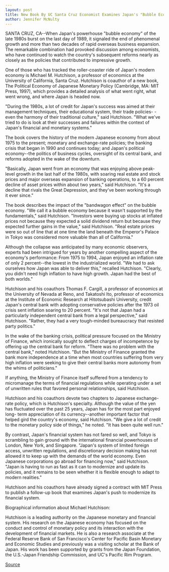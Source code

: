 ```yaml
---
layout: post
title: New Book By UC Santa Cruz Economist Examines Japan's "Bubble Economy"
author: Jennifer McNulty
---
```


SANTA CRUZ, CA--When Japan's powerhouse "bubble economy" of the late  1980s burst on the last day of 1989, it signaled the end of phenomenal  growth and more than two decades of rapid overseas business expansion. The  remarkable combination had provoked discussion among economists, who have  continued to watch the country's subsequent reforms nearly as closely as the  policies that contributed to impressive growth.

One of those who has tracked the roller-coaster ride of Japan's modern  economy is Michael M. Hutchison, a professor of economics at the University  of California, Santa Cruz. Hutchison is coauthor of a new book, The Political  Economy of Japanese Monetary Policy (Cambridge, MA: MIT Press, 1997),  which provides a detailed analysis of what went right, what went wrong, and  where Japan is headed now.

"During the 1980s, a lot of credit for Japan's success was aimed at  their management techniques, their educational system, their trade policies- -even the harmony of their traditional culture," said Hutchison. "What we've  tried to do is look at their successes and failures within the context of  Japan's financial and monetary systems."

The book covers the history of the modern Japanese economy from about  1975 to the present; monetary and exchange-rate policies; the banking crisis  that began in 1990 and continues today; and Japan's political economy--the  politics of business cycles, oversight of its central bank, and reforms  adopted in the wake of the downturn.

"Basically, Japan went from an economy that was enjoying above peak- level growth in the last half of the 1980s, with soaring real estate and stock  prices and major overseas expansion of banking operations, to a 60 percent  decline of asset prices within about two years," said Hutchison. "It's a decline  that rivals the Great Depression, and they've been working through it ever  since."

The book describes the impact of the "bandwagon effect" on the bubble  economy. "We call it a bubble economy because it wasn't supported by the  fundamentals," said Hutchison. "Investors were buying up stocks at inflated  prices not because they expected a solid dividend return but because they  expected further gains in the value," said Hutchison. "Real estate prices were  so out of line that at one time the land beneath the Emperor's Palace in Tokyo  was considered more valuable than all of California."

Although the collapse was anticipated by many economic observers,  experts had been intrigued for years by another compelling aspect of the  economy's performance: From 1975 to 1994, Japan enjoyed an inflation rate  of only 2 percent--the lowest in the industrialized world. "We had to ask  ourselves how Japan was able to deliver this," recalled Hutchison. "Clearly,  you didn't need high inflation to have high growth. Japan had the best of both  worlds."

Hutchison and his coauthors Thomas F. Cargill, a professor of economics  at the University of Nevada at Reno, and Takatoshi Ito, professor of  economics at the Institute of Economic Research at Hitotsubashi University,  credit Japan's central bank with adopting conservative policies after the  1973 oil crisis sent inflation soaring to 20 percent. "It's not that Japan had a  particularly independent central bank from a legal perspective," said  Hutchison. "Rather, they had a very tough-minded bureaucracy that resisted  party politics."

In the wake of the banking crisis, political pressure focused on the  Ministry of Finance, which ironically sought to deflect charges of  incompetence by offering up the central bank for reform. "There was no  problem with the central bank," noted Hutchison. "But the Ministry of Finance  granted the bank more independence at a time when most countries suffering  from very high inflation were seeking to give their central banks more  autonomy from the whims of politicians."

If anything, the Ministry of Finance itself suffered from a tendency to  micromanage the terms of financial regulations while operating under a set  of unwritten rules that favored personal relationships, said Hutchison.

Hutchison and his coauthors devote two chapters to Japanese exchange- rate policy, which is Hutchison's specialty. Although the value of the yen has  fluctuated over the past 25 years, Japan has for the most part enjoyed long- term appreciation of its currency--another important factor that helped gird  the country's economy, said Hutchison. "We give a lot of credit to the  monetary policy side of things," he noted. "It has been quite well run."

By contrast, Japan's financial system has not fared so well, and Tokyo  is scrambling to gain ground with the international financial powerhouses of  London, New York, and Singapore. "Japan's system of limited foreign access,  unwritten regulations, and discretionary decision making has not allowed it  to keep up with the demands of the world economy. Even Japanese  corporations go abroad for financing now," said Hutchison. "Japan is having to  run as fast as it can to modernize and update its policies, and it remains to  be seen whether it is flexible enough to adapt to modern realities."

Hutchison and his coauthors have already signed a contract with MIT  Press to publish a follow-up book that examines Japan's push to modernize  its financial system.

Biographical information about Michael Hutchison:

Hutchison is a leading authority on the Japanese monetary and financial  system. His research on the Japanese economy has focused on the conduct and  control of monetary policy and its interaction with the development of  financial markets. He is also a research associate at the Federal Reserve Bank  of San Francisco's Center for Pacific Basin Monetary and Economic Studies  and previously was a visiting scholar at the Bank of Japan. His work has been  supported by grants from the Japan Foundation, the U.S.-Japan Friendship  Commission, and UC's Pacific Rim Program.

[Source](http://www1.ucsc.edu/news_events/press_releases/archive/97-98/10-97/New_book_by_UCSC_economist.html "Permalink to New_book_by_UCSC_economist")
